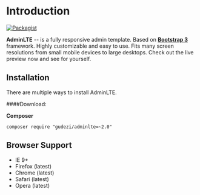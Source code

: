 Introduction
============

[![Packagist](https://img.shields.io/packagist/v/gudezi/adminlte.svg)](https://packagist.org/packages/gudezi/adminlte)

**AdminLTE** -- is a fully responsive admin template. Based on **[Bootstrap 3](https://github.com/twbs/bootstrap)** framework. Highly customizable and easy to use. Fits many screen resolutions from small mobile devices to large desktops. Check out the live preview now and see for yourself.

Installation
------------
There are multiple ways to install AdminLTE.

####Download:

**Composer**

```
composer require "gudezi/adminlte=~2.0"
```

Browser Support
---------------
- IE 9+
- Firefox (latest)
- Chrome (latest)
- Safari (latest)
- Opera (latest)

